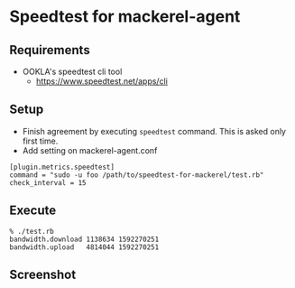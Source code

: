 # Speedtest for mackerel-agent

## Requirements

- OOKLA's speedtest cli tool
  - https://www.speedtest.net/apps/cli

## Setup

- Finish agreement by executing `speedtest` command. This is asked only first time.
- Add setting on mackerel-agent.conf

```
[plugin.metrics.speedtest]
command = "sudo -u foo /path/to/speedtest-for-mackerel/test.rb"
check_interval = 15
```

## Execute

```
% ./test.rb
bandwidth.download 1138634 1592270251
bandwidth.upload   4814044 1592270251
```

## Screenshot


